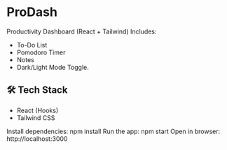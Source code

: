 # ProDash
Productivity Dashboard (React + Tailwind)
Includes:
- To-Do List
- Pomodoro Timer
- Notes
- Dark/Light Mode Toggle.

## 🛠 Tech Stack
- React (Hooks)
- Tailwind CSS

Install dependencies: npm install
Run the app: npm start
Open in browser: http://localhost:3000

